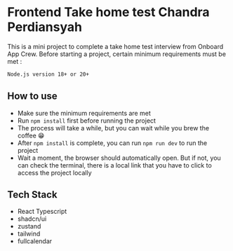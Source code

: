 # Frontend Take home test Chandra Perdiansyah

This is a mini project to complete a take home test interview from Onboard App Crew. Before starting a project, certain minimum requirements must be met :

```sh
Node.js version 18+ or 20+
```

## How to use

- Make sure the minimum requirements are met
- Run `npm install` first before running the project
- The process will take a while, but you can wait while you brew the coffee 😁
- After `npm install` is complete, you can run `npm run dev` to run the project
- Wait a moment, the browser should automatically open. But if not, you can check the terminal, there is a local link that you have to click to access the project locally


## Tech Stack 
- React Typescript
- shadcn/ui
- zustand
- tailwind
- fullcalendar
